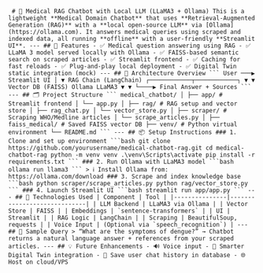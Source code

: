 <pre lang="markdown"><code> # 🤖 Medical RAG Chatbot with Local LLM (LLaMA3 + Ollama) This is a lightweight **Medical Domain Chatbot** that uses **Retrieval-Augmented Generation (RAG)** with a **local open-source LLM** via [Ollama](https://ollama.com). It answers medical queries using scraped and indexed data, all running **offline** with a user-friendly **Streamlit UI**. --- ## 🚀 Features - ✅ Medical question answering using RAG - ✅ LLaMA 3 model served locally with Ollama - ✅ FAISS-based semantic search on scraped articles - ✅ Streamlit frontend - ✅ Caching for fast reloads - ✅ Plug-and-play local deployment - ✅ Digital Twin static integration (mock) --- ## 🧠 Architecture Overview ``` User ───▶ Streamlit UI │ ▼ RAG Chain (LangChain) ┌────────────┬────────────┐ ▼ ▼ Vector DB (FAISS) Ollama LLaMA3 ▼ ▼ └────▶ Final Answer + Sources ``` --- ## 🗂️ Project Structure ``` medical_chatbot/ │ ├── app/ # Streamlit frontend │ └── app.py │ ├── rag/ # RAG setup and vector store │ ├── rag_chat.py │ └── vector_store.py │ ├── scraper/ # Scraping WHO/Medline articles │ └── scrape_articles.py │ ├── faiss_medical/ # Saved FAISS vector DB ├── venv/ # Python virtual environment └── README.md ``` --- ## 📦 Setup Instructions ### 1. Clone and set up environment ```bash git clone https://github.com/yourusername/medical-chatbot-rag.git cd medical-chatbot-rag python -m venv venv .\venv\Scripts\activate pip install -r requirements.txt ``` ### 2. Run Ollama with LLaMA3 model ```bash ollama run llama3 ``` > ℹ️ Install Ollama from: https://ollama.com/download ### 3. Scrape and index knowledge base ```bash python scraper/scrape_articles.py python rag/vector_store.py ``` ### 4. Launch Streamlit UI ```bash streamlit run app/app.py ``` --- ## 🧪 Technologies Used | Component | Tool | |---------------|-----------------------------| | LLM Backend | LLaMA3 via Ollama | | Vector Store | FAISS | | Embeddings | `sentence-transformers` | | UI | Streamlit | | RAG Logic | LangChain | | Scraping | BeautifulSoup, requests | | Voice Input | (Optional via `speech_recognition`) | --- ## 📘 Sample Query > “What are the symptoms of dengue?” → Chatbot returns a natural language answer + references from your scraped articles. --- ## 💡 Future Enhancements - 🔊 Voice input - 🧠 Smarter Digital Twin integration - 💾 Save user chat history in database - 🌐 Host on cloud/VPS </code></pre>
